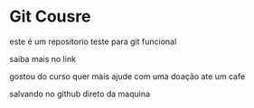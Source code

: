 # Git Cousre

este é um repositorio teste para git funcional

saiba mais no link 

gostou do curso quer mais ajude com uma doação  ate um cafe

salvando no github direto da maquina 